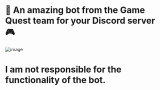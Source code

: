 # 🎯 An amazing bot from the Game Quest team for your Discord server 🎮

![image](https://github.com/AndreMuhamed/Game_Quest/assets/128980327/3ca9c1f9-0da9-4315-877e-28f1a450169f)


# I am not responsible for the functionality of the bot.

